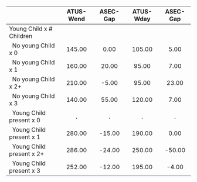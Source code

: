 
|                      |    ATUS-Wend |     ASEC-Gap |    ATUS-Wday |     ASEC-Gap |
| -------------------- | :----------: | :----------: | :----------: | :----------: |
| Young Child x # Children |              |              |              |              |
| &nbsp;&nbsp;No young Child x 0 |       145.00 |         0.00 |       105.00 |         5.00 |
| &nbsp;&nbsp;No young Child x 1 |       160.00 |        20.00 |        95.00 |         7.00 |
| &nbsp;&nbsp;No young Child x 2+ |       210.00 |        -5.00 |        95.00 |        23.00 |
| &nbsp;&nbsp;No young Child x 3 |       140.00 |        55.00 |       120.00 |         7.00 |
| &nbsp;&nbsp;Young Child present x 0 |            . |            . |            . |            . |
| &nbsp;&nbsp;Young Child present x 1 |       280.00 |       -15.00 |       190.00 |         0.00 |
| &nbsp;&nbsp;Young Child present x 2+ |       286.00 |       -24.00 |       250.00 |       -50.00 |
| &nbsp;&nbsp;Young Child present x 3 |       252.00 |       -12.00 |       195.00 |        -4.00 |

